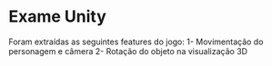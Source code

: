 # Exame Unity
 
 Foram extraídas as seguintes features do jogo:
 1- Movimentação do personagem e câmera
 2- Rotação do objeto na visualização 3D
 
 
